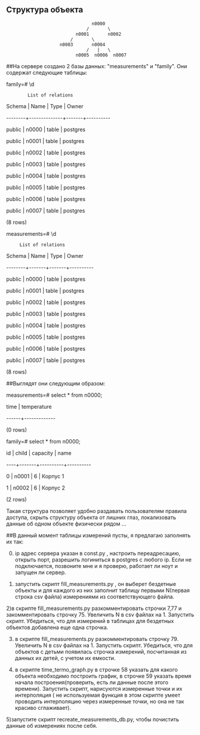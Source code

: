 ## Структура объекта

                                    n0000
                                  /       \
                              n0001       n0002
                            /       \
                        n0003       n0004
                                  /   |   \
                              n0005  n0006  n0007
##На сервере создано 2 базы данных: "measurements" и "family". Они содержат следующие таблицы:

family=# \d

            List of relations
            
 Schema |     Name     | Type  |  Owner  
 
--------+--------------+-------+----------

 
 public | n0000        | table | postgres
 
 public | n0001        | table | postgres
 
 public | n0002        | table | postgres
 
 public | n0003        | table | postgres
 
 public | n0004        | table | postgres
 
 public | n0005        | table | postgres
 
 public | n0006        | table | postgres
 
 public | n0007        | table | postgres
 
(8 rows)

measurements=# \d

         List of relations
         
 Schema | Name  | Type  |  Owner  
 
--------+-------+-------+----------

 public | n0000 | table | postgres
 
 public | n0001 | table | postgres
 
 public | n0002 | table | postgres
 
 public | n0003 | table | postgres
 
 public | n0004 | table | postgres
 
 public | n0005 | table | postgres
 
 public | n0006 | table | postgres
 
 public | n0007 | table | postgres
 
(8 rows)

##Выглядят они следующим образом:

measurements=# select * from n0000;

 time | temperature 
 
------+-------------

(0 rows)

family=# select * from n0000;

 id | child | capacity |   name  
 
----+-------+----------+----------

  0 | n0001 |        6 | Корпус 1
  
  1 | n0002 |        6 | Корпус 2
  
(2 rows)

Такая структура позволяет удобно раздавать пользователям правила доступа, скрыть структуру объекта от лишних глаз, локализовать данные об одном объекте физически рядом ...

##В данный момент таблицы измерений пусты, я предлагаю заполнять их так:

0) ip адрес сервера указан в const.py , настроить переадресацию, открыть порт, разрешить логиниться в postgres с любого ip. Если не подключается, позвоните мне и я проверю, работает ли ноут и запущен ли сервер.

1) запустить скрипт fill_measurements.py , он выберет бездетные объекты и для каждого из них заполнит таблицу первыми N(первая строка csv файла) измерениями из соответствующего файла.

2)в скрипте fill_measurements.py разкомментировать строчки 7,77 и закомментировать строчку 75. Увеличить N  в csv файлах на 1. Запустить скрипт. Убедиться, что для измерений в таблицах для бездетных объектов добавлена еще одна строчка.

3) в скрипте fill_measurements.py разкомментировать строчку 79. Увеличить N  в csv файлах на 1. Запустить скрипт. Убедиться, что для объектов с детьми появилась строчка измерений, посчитанная из данных их детей, с учетом их емкости.

4) в скрипте time_termo_graph.py в строчке 58 указать для какого объекта необходимо построить график, в строчке 59 указать время начала построения(проверить, есть ли данные после этого времени). Запустить скрипт, нарисуются измеренные точки и их интерполяция ( не используемая функция в этом скрипте умеет проводить интерполяцию через измеренные точки, но она не так красиво сглаживает).

5)запустите скрипт recreate_measurements_db.py, чтобы почистить данные об измерениях после себя.


